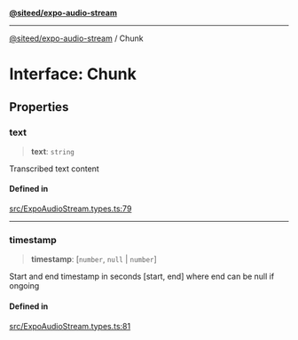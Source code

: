[**@siteed/expo-audio-stream**](../README.md)

***

[@siteed/expo-audio-stream](../README.md) / Chunk

# Interface: Chunk

## Properties

### text

> **text**: `string`

Transcribed text content

#### Defined in

[src/ExpoAudioStream.types.ts:79](https://github.com/deeeed/expo-audio-stream/blob/01587473d138d2044082592da4994edb9b0d9107/packages/expo-audio-stream/src/ExpoAudioStream.types.ts#L79)

***

### timestamp

> **timestamp**: [`number`, `null` \| `number`]

Start and end timestamp in seconds [start, end] where end can be null if ongoing

#### Defined in

[src/ExpoAudioStream.types.ts:81](https://github.com/deeeed/expo-audio-stream/blob/01587473d138d2044082592da4994edb9b0d9107/packages/expo-audio-stream/src/ExpoAudioStream.types.ts#L81)
